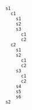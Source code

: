 <!-- s1
  c1
    s1
    s2
    s3
      c1
      c2
  c2
    s1
    s2
      c1
      c2
    s3
      c1
      c2
    s4
    s5
    s6
s2 -->

<pre><code>
    s1
      c1
        s1
        s2
        s3
          c1
          c2
      c2
        s1
        s2
          c1
          c2
        s3
          c1
          c2
        s4
        s5
        s6
    s2
</code></pre>